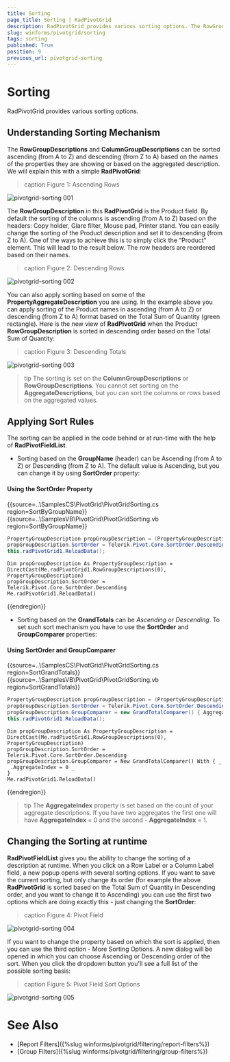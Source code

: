 ```yaml
---
title: Sorting
page_title: Sorting | RadPivotGrid
description: RadPivotGrid provides various sorting options. The RowGroupDescriptions and ColumnGroupDescriptions can be sorted ascending (from A to Z) and descending (from Z to A)
slug: winforms/pivotgrid/sorting
tags: sorting
published: True
position: 9
previous_url: pivotgrid-sorting
---
```


# Sorting

RadPivotGrid provides various sorting options. 

## Understanding Sorting Mechanism

The **RowGroupDescriptions** and **ColumnGroupDescriptions** can be sorted ascending (from A to Z) and descending (from Z to A) based on the names of the properties they are showing or based on the aggregated description. We will explain this with a simple **RadPivotGrid**:

>caption Figure 1: Ascending Rows

![pivotgrid-sorting 001](images/pivotgrid-sorting001.png)

The **RowGroupDescription** in this **RadPivotGrid** is the Product field. By default the sorting of the columns is ascending (from A to Z) based on the headers: Copy holder, Glare filter, Mouse pad, Printer stand. You can easily change the sorting of the Product description and set it to descending (from Z to A). One of the ways to achieve this is to simply click the “Product” element. This will lead to the result below. The row headers are reordered based on their names.

>caption Figure 2: Descending Rows

![pivotgrid-sorting 002](images/pivotgrid-sorting002.png)

You can also apply sorting based on some of the **PropertyAggregateDescription** you are using. In the example above you can apply sorting of the Product names in ascending (from A to Z) or descending (from Z to A) format based on the Total Sum of Quantity (green rectangle). Here is the new view of **RadPivotGrid** when the Product **RowGroupDescription** is sorted in descending order based on the Total Sum of Quantity:

>caption Figure 3: Descending Totals

![pivotgrid-sorting 003](images/pivotgrid-sorting003.png)

>tip The sorting is set on the **ColumnGroupDescriptions** or **RowGroupDescriptions**. You cannot set sorting on the **AggregateDescriptions**, but you can sort the columns or rows based on the aggregated values.
>

## Applying Sort Rules

The sorting can be applied in the code behind or at run-time with the help of **RadPivotFieldList**.

* Sorting based on the **GroupName** (header) can be Ascending (from A to Z) or Descending (from Z to A). The default value is Ascending, but you can change it by using **SortOrder** property:

#### Using the SortOrder Property

{{source=..\SamplesCS\PivotGrid\PivotGridSorting.cs region=SortByGroupName}} 
{{source=..\SamplesVB\PivotGrid\PivotGridSorting.vb region=SortByGroupName}} 

````C#
PropertyGroupDescription propGroupDescription = (PropertyGroupDescription)this.radPivotGrid1.RowGroupDescriptions[0];
propGroupDescription.SortOrder = Telerik.Pivot.Core.SortOrder.Descending;
this.radPivotGrid1.ReloadData();

````
````VB.NET
Dim propGroupDescription As PropertyGroupDescription = DirectCast(Me.radPivotGrid1.RowGroupDescriptions(0), PropertyGroupDescription)
propGroupDescription.SortOrder = Telerik.Pivot.Core.SortOrder.Descending
Me.radPivotGrid1.ReloadData()

````

{{endregion}}

* Sorting based on the **GrandTotals** can be *Ascending* or *Descending*. To set such sort mechanism you have to use the **SortOrder** and **GroupComparer** properties:

#### Using SortOrder and GroupComparer

{{source=..\SamplesCS\PivotGrid\PivotGridSorting.cs region=SortGrandTotals}} 
{{source=..\SamplesVB\PivotGrid\PivotGridSorting.vb region=SortGrandTotals}} 

````C#
PropertyGroupDescription propGroupDescription = (PropertyGroupDescription)this.radPivotGrid1.RowGroupDescriptions[0];
propGroupDescription.SortOrder = Telerik.Pivot.Core.SortOrder.Descending;
propGroupDescription.GroupComparer = new GrandTotalComparer() { AggregateIndex = 0 };
this.radPivotGrid1.ReloadData();

````
````VB.NET
Dim propGroupDescription As PropertyGroupDescription = DirectCast(Me.radPivotGrid1.RowGroupDescriptions(0), PropertyGroupDescription)
propGroupDescription.SortOrder = Telerik.Pivot.Core.SortOrder.Descending
propGroupDescription.GroupComparer = New GrandTotalComparer() With { _
 .AggregateIndex = 0 _
}
Me.radPivotGrid1.ReloadData()

````

{{endregion}}

>tip The **AggregateIndex** property is set based on the count of your aggregate descriptions. If you have two aggregates the first one will have **AggregateIndex** = 0 and the second - **AggregateIndex** = 1.
>

## Changing the Sorting at runtime

**RadPivotFieldList** gives you the ability to change the sorting of a description at runtime. When you click on a Row Label or a Column Label field, a new popup opens with several sorting options. If you want to save the current sorting, but only change its order (for example the above **RadPivotGrid** is sorted based on the Total Sum of Quantity in Descending order, and you want to change it to Ascending) you can use the first two options which are doing exactly this - just changing the **SortOrder**: 

>caption Figure 4: Pivot Field

![pivotgrid-sorting 004](images/pivotgrid-sorting004.png)

If you want to change the property based on which the sort is applied, then you can use the third option - More Sorting Options. A new dialog will be opened in which you can choose Ascending or Descending order of the sort. When you click the dropdown button you'll see a full list of the possible sorting basis:

>caption Figure 5: Pivot Field Sort Options

![pivotgrid-sorting 005](images/pivotgrid-sorting005.png)

# See Also

* [Report Filters]({%slug winforms/pivotgrid/filtering/report-filters%})
* [Group Filters]({%slug winforms/pivotgrid/filtering/group-filters%})